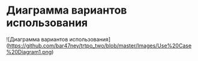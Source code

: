 # Диаграмма вариантов использования

![Диаграмма вариантов использования]
(https://github.com/bar47ney/trtpo_two/blob/master/Images/Use%20Case%20Diagram1.png)

